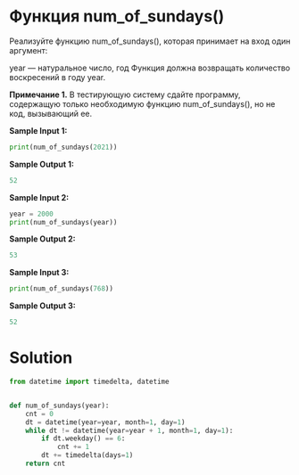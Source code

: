 # Функция num_of_sundays()

Реализуйте функцию num_of_sundays(), которая принимает на вход один аргумент:

year — натуральное число, год
Функция должна возвращать количество воскресений в году year.

**Примечание 1.** В тестирующую систему сдайте программу, содержащую только необходимую функцию num_of_sundays(), но не
код, вызывающий ее.

**Sample Input 1:**

```python
print(num_of_sundays(2021))
```

**Sample Output 1:**

```python
52
```

**Sample Input 2:**

```python
year = 2000
print(num_of_sundays(year))
```

**Sample Output 2:**

```python
53
```

**Sample Input 3:**

```python
print(num_of_sundays(768))
```

**Sample Output 3:**

```python
52
```

# Solution

```python
from datetime import timedelta, datetime


def num_of_sundays(year):
    cnt = 0
    dt = datetime(year=year, month=1, day=1)
    while dt != datetime(year=year + 1, month=1, day=1):
        if dt.weekday() == 6:
            cnt += 1
        dt += timedelta(days=1)
    return cnt
```